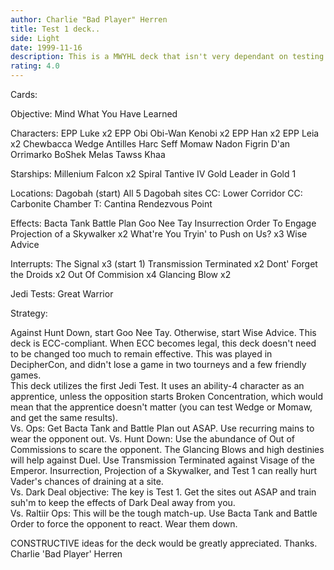 ```yaml
---
author: Charlie "Bad Player" Herren
title: Test 1 deck..
side: Light
date: 1999-11-16
description: This is a MWYHL deck that isn't very dependant on testing.
rating: 4.0
---
```

Cards: 

Objective:
Mind What You Have Learned

Characters:
EPP Luke x2
EPP Obi
Obi-Wan Kenobi x2
EPP Han x2
EPP Leia x2
Chewbacca
Wedge Antilles
Harc Seff
Momaw Nadon
Figrin D'an
Orrimarko
BoShek
Melas
Tawss Khaa

Starships:
Millenium Falcon x2
Spiral
Tantive IV
Gold Leader in Gold 1

Locations:
Dagobah (start)
All 5 Dagobah sites
CC: Lower Corridor
CC: Carbonite Chamber
T: Cantina
Rendezvous Point

Effects:
Bacta Tank
Battle Plan
Goo Nee Tay
Insurrection
Order To Engage
Projection of a Skywalker x2
What're You Tryin' to Push on Us? x3
Wise Advice

Interrupts:
The Signal x3 (start 1)
Transmission Terminated x2
Dont' Forget the Droids x2
Out Of Commision x4
Glancing Blow x2

Jedi Tests:
Great Warrior


Strategy: 

Against Hunt Down, start Goo Nee Tay.
Otherwise, start Wise Advice.
This deck is ECC-compliant. When ECC becomes legal, this deck doesn't need to be changed too much to remain effective. This was played in DecipherCon, and didn't lose a game in two tourneys and a few friendly games. <BR>
This deck utilizes the first Jedi Test. It uses an ability-4 character as an apprentice, unless the opposition starts Broken Concentration, which would mean that the apprentice doesn't matter (you can test Wedge or Momaw, and get the same results). <BR>
Vs. Ops: Get Bacta Tank and Battle Plan out ASAP. Use recurring mains to wear the opponent out.
Vs. Hunt Down: Use the abundance of Out of Commissions to scare the opponent. The Glancing Blows and high destinies will help against Duel. Use Transmission Terminated against Visage of the Emperor. Insurrection, Projection of a Skywalker, and Test 1 can really hurt Vader's chances of draining at a site. <BR>
Vs. Dark Deal objective: The key is Test 1. Get the sites out ASAP and train suh'm to keep the effects of Dark Deal away from you. <BR>
Vs. Raltiir Ops: This will be the tough match-up. Use Bacta Tank and Battle Order to force the opponent to react. Wear them down.

CONSTRUCTIVE ideas for the deck would be greatly appreciated. Thanks.
Charlie 'Bad Player' Herren

